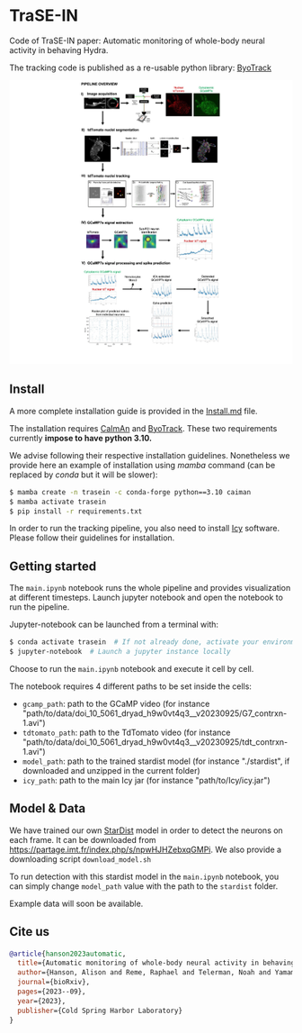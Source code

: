 # TraSE-IN

Code of TraSE-IN paper: Automatic monitoring of whole-body neural activity in behaving Hydra.

The tracking code is published as a re-usable python library: [ByoTrack](https://github.com/raphaelreme/byotrack)

![pipeline](pipeline.jpeg)

## Install

A more complete installation guide is provided in the [Install.md](https://github.com/raphaelreme/trase-in/blob/main/Install.md) file.

The installation requires [CaImAn](https://github.com/flatironinstitute/CaImAn) and [ByoTrack](https://github.com/raphaelreme/byotrack). These two requirements currently **impose to have python 3.10.**

We advise following their respective installation guidelines. Nonetheless we provide here an example of installation using *mamba* command (can be replaced by *conda* but it will be slower):

```bash
$ mamba create -n trasein -c conda-forge python==3.10 caiman
$ mamba activate trasein
$ pip install -r requirements.txt
```

In order to run the tracking pipeline, you also need to install [Icy](https://icy.bioimageanalysis.org/) software. Please follow their guidelines for installation.

## Getting started

The `main.ipynb` notebook runs the whole pipeline and provides visualization at different timesteps. Launch jupyter notebook and open the notebook to run the pipeline.

Jupyter-notebook can be launched from a terminal with:
```bash
$ conda activate trasein  # If not already done, activate your environment with conda/mamba
$ jupyter-notebook  # Launch a jupyter instance locally
```

Choose to run the `main.ipynb` notebook and execute it cell by cell.

The notebook requires 4 different paths to be set inside the cells:
- `gcamp_path`: path to the GCaMP video (for instance "path/to/data/doi_10_5061_dryad_h9w0vt4q3__v20230925/G7_contrxn-1.avi")
- `tdtomato_path`: path to the TdTomato video (for instance "path/to/data/doi_10_5061_dryad_h9w0vt4q3__v20230925/tdt_contrxn-1.avi")
- `model_path`: path to the trained stardist model (for instance "./stardist", if downloaded and unzipped in the current folder)
- `icy_path`: path to the main Icy jar (for instance "path/to/Icy/icy.jar")

## Model & Data

We have trained our own [StarDist](https://github.com/stardist/stardist) model in order to detect the neurons on each frame.
It can be downloaded from https://partage.imt.fr/index.php/s/npwHJHZebxqGMPi. We also provide a downloading script `download_model.sh`

To run detection with this stardist model in the `main.ipynb` notebook, you can simply change `model_path` value with the path to the `stardist` folder.

Example data will soon be available.


## Cite us

```bibtex
@article{hanson2023automatic,
  title={Automatic monitoring of whole-body neural activity in behaving Hydra},
  author={Hanson, Alison and Reme, Raphael and Telerman, Noah and Yamamoto, Wataru and Olivo-Marin, Jean-Christophe and Lagache, Thibault and Yuste, Rafael},
  journal={bioRxiv},
  pages={2023--09},
  year={2023},
  publisher={Cold Spring Harbor Laboratory}
}
```